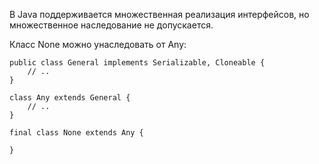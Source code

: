 В Java поддерживается множественная реализация интерфейсов, но множественное наследование не допускается.

Класс None можно унаследовать от Any:
```
public class General implements Serializable, Cloneable {
    // ..
}

class Any extends General {
    // ..
}

final class None extends Any {
    
}
```